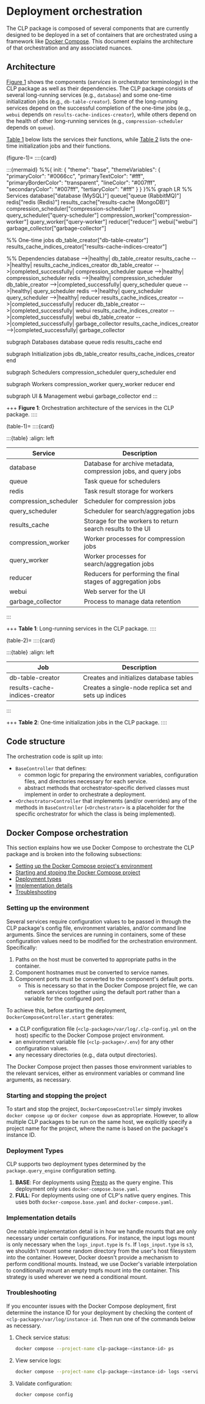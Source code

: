 # Deployment orchestration

The CLP package is composed of several components that are currently designed to be deployed in a
set of containers that are orchestrated using a framework like [Docker Compose][docker-compose].
This document explains the architecture of that orchestration and any associated nuances.

## Architecture

[Figure 1](#figure-1) shows the components (*services* in orchestrator terminology) in the CLP
package as well as their dependencies. The CLP package consists of several long-running services
(e.g., `database`) and some one-time initialization jobs (e.g., `db-table-creator`). Some of the
long-running services depend on the successful completion of the one-time jobs (e.g., `webui`
depends on `results-cache-indices-creator`), while others depend on the health of other long-running
services (e.g., `compression-scheduler` depends on `queue`).

[Table 1](#table-1) below lists the services their functions, while [Table 2](#table-2) lists the
one-time initialization jobs and their functions.

(figure-1)=
::::{card}

:::{mermaid}
%%{
    init: {
        "theme": "base",
        "themeVariables": {
            "primaryColor": "#0066cc",
            "primaryTextColor": "#fff",
            "primaryBorderColor": "transparent",
            "lineColor": "#007fff",
            "secondaryColor": "#007fff",
            "tertiaryColor": "#fff"
        }
    }
}%%
graph LR
  %% Services
  database["database (MySQL)"]
  queue["queue (RabbitMQ)"]
  redis["redis (Redis)"]
  results_cache["results-cache (MongoDB)"]
  compression_scheduler["compression-scheduler"]
  query_scheduler["query-scheduler"]
  compression_worker["compression-worker"]
  query_worker["query-worker"]
  reducer["reducer"]
  webui["webui"]
  garbage_collector["garbage-collector"]

  %% One-time jobs
  db_table_creator["db-table-creator"]
  results_cache_indices_creator["results-cache-indices-creator"]

  %% Dependencies
  database -->|healthy| db_table_creator
  results_cache -->|healthy| results_cache_indices_creator
  db_table_creator -->|completed_successfully| compression_scheduler
  queue -->|healthy| compression_scheduler
  redis -->|healthy| compression_scheduler
  db_table_creator -->|completed_successfully| query_scheduler
  queue -->|healthy| query_scheduler
  redis -->|healthy| query_scheduler
  query_scheduler -->|healthy| reducer
  results_cache_indices_creator -->|completed_successfully| reducer
  db_table_creator -->|completed_successfully| webui
  results_cache_indices_creator -->|completed_successfully| webui
  db_table_creator -->|completed_successfully| garbage_collector
  results_cache_indices_creator -->|completed_successfully| garbage_collector

  subgraph Databases
    database
    queue
    redis
    results_cache
  end

  subgraph Initialization jobs
    db_table_creator
    results_cache_indices_creator
  end

  subgraph Schedulers
    compression_scheduler
    query_scheduler
  end

  subgraph Workers
    compression_worker
    query_worker
    reducer
  end

  subgraph UI & Management
    webui
    garbage_collector
  end
:::

+++
**Figure 1**: Orchestration architecture of the services in the CLP package.
::::

(table-1)=
::::{card}

:::{table}
:align: left

| Service               | Description                                                     |
|-----------------------|-----------------------------------------------------------------|
| database              | Database for archive metadata, compression jobs, and query jobs |
| queue                 | Task queue for schedulers                                       |
| redis                 | Task result storage for workers                                 |
| compression_scheduler | Scheduler for compression jobs                                  |
| query_scheduler       | Scheduler for search/aggregation jobs                           |
| results_cache         | Storage for the workers to return search results to the UI      |
| compression_worker    | Worker processes for compression jobs                           |
| query_worker          | Worker processes for search/aggregation jobs                    |
| reducer               | Reducers for performing the final stages of aggregation jobs    |
| webui                 | Web server for the UI                                           |
| garbage_collector     | Process to manage data retention                                |

:::

+++
**Table 1**: Long-running services in the CLP package.
::::

(table-2)=
::::{card}

:::{table}
:align: left

| Job                           | Description                                           |
|-------------------------------|-------------------------------------------------------|
| db-table-creator              | Creates and initializes database tables               |
| results-cache-indices-creator | Creates a single-node replica set and sets up indices |

:::

+++
**Table 2**: One-time initialization jobs in the CLP package.
::::

## Code structure

The orchestration code is split up into:

* `BaseController` that defines:
  * common logic for preparing the environment variables, configuration files, and directories
    necessary for each service.
  * abstract methods that orchestrator-specific derived classes must implement in order to
    orchestrate a deployment.
* `<Orchestrator>Controller` that implements (and/or overrides) any of the methods in
  `BaseController` (`<Orchestrator>` is a placeholder for the specific orchestrator for which the
  class is being implemented).

## Docker Compose orchestration

This section explains how we use Docker Compose to orchestrate the CLP package and is broken into
the following subsections:

* [Setting up the Docker Compose project's environment](#setting-up-the-environment)
* [Starting and stoping the Docker Compose project](#starting-and-stopping-the-project)
* [Deployment types](#deployment-types)
* [Implementation details](#implementation-details)
* [Troubleshooting](#troubleshooting)

### Setting up the environment

Several services require configuration values to be passed in through the CLP package's config file,
environment variables, and/or command line arguments. Since the services are running in containers,
some of these configuration values need to be modified for the orchestration environment.
Specifically:

1. Paths on the host must be converted to appropriate paths in the container.
2. Component hostnames must be converted to service names.
3. Component ports must be converted to the component's default ports.
    * This is necessary so that in the Docker Compose project file, we can network services together
      using the default port rather than a variable for the configured port.

To achieve this, before starting the deployment, `DockerComposeController.start` generates:

* a CLP configuration file (`<clp-package>/var/log/.clp-config.yml` on the host) specific to the
  Docker Compose project environment.
* an environment variable file (`<clp-package>/.env`) for any other configuration values.
* any necessary directories (e.g., data output directories).

The Docker Compose project then passes those environment variables to the relevant services, either
as environment variables or command line arguments, as necessary.

### Starting and stopping the project

To start and stop the project, `DockerComposeController` simply invokes `docker compose up` or
`docker compose down` as appropriate. However, to allow multiple CLP packages to be run on the same
host, we explicitly specify a project name for the project, where the name is based on the package's
instance ID.

### Deployment Types

CLP supports two deployment types determined by the `package.query_engine` configuration setting.

1. **BASE**: For deployments using [Presto][presto-integration] as the query engine. This deployment
   only uses `docker-compose.base.yaml`.
2. **FULL**: For deployments using one of CLP's native query engines. This uses both
   `docker-compose.base.yaml` and `docker-compose.yaml`.

### Implementation details

One notable implementation detail is in how we handle mounts that are only necessary under certain
configurations. For instance, the input logs mount is only necessary when the `logs_input.type` is
`fs`. If `logs_input.type` is `s3`, we shouldn't mount some random directory from the user's
host filesystem into the container. However, Docker doesn't provide a mechanism to perform
conditional mounts. Instead, we use Docker's variable interpolation to conditionally mount an empty
tmpfs mount into the container. This strategy is used wherever we need a conditional mount.

### Troubleshooting

If you encounter issues with the Docker Compose deployment, first determine the instance ID for your
deployment by checking the content of `<clp-package>/var/log/instance-id`. Then run one of the
commands below as necessary.

1. Check service status:

   ```bash
   docker compose --project-name clp-package-<instance-id> ps
   ```

2. View service logs:

   ```bash
   docker compose --project-name clp-package-<instance-id> logs <service-name>
   ```

3. Validate configuration:

   ```bash
   docker compose config
   ```

[docker-compose]: https://docs.docker.com/compose/
[presto-integration]: ../user-docs/guides-using-presto.md
